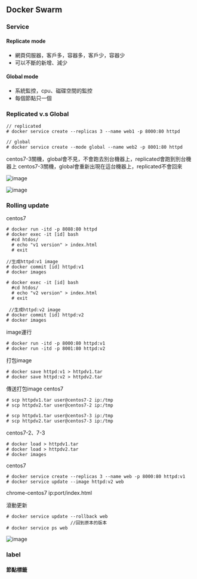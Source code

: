 ## Docker Swarm
### Service
#### Replicate mode 
* 網頁伺服器，客戶多，容器多，客戶少，容器少
* 可以不斷的新增、減少
#### Global mode 
* 系統監控，cpu、磁碟空間的監控
* 每個節點只一個

### Replicated v.s Global
```
// replicated
# docker service create --replicas 3 --name web1 -p 8000:80 httpd 

// global
# docker service create --mode global --name web2 -p 8001:80 httpd 
```
centos7-3關機，global會不見，不會跑去別台機器上，replicated會跑到別台機器上 
centos7-3關機，global會重新出現在這台機器上，replicated不會回來

![image]()

![image]()

### Rolling update
centos7
```
# docker run -itd -p 8088:80 httpd
# docker exec -it [id] bash
  #cd htdos/
  # echo "v1 version" > index.html
  # exit
  
//生成httpd:v1 image
# docker commit [id] httpd:v1
# docker images

# docker exec -it [id] bash
  #cd htdos/
  # echo "v2 version" > index.html
  # exit
 
 //生成httpd:v2 image
# docker commit [id] httpd:v2
# docker images

```

image運行
```
# docker run -itd -p 8000:80 httpd:v1
# docker run -itd -p 8001:80 httpd:v2
```

打包image
```
# docker save httpd:v1 > httpdv1.tar
# docker save httpd:v2 > httpdv2.tar
```

傳送打包image
centos7
```
# scp httpdv1.tar user@centos7-2 ip:/tmp
# scp httpdv2.tar user@centos7-2 ip:/tmp

# scp httpdv1.tar user@centos7-3 ip:/tmp
# scp httpdv2.tar user@centos7-3 ip:/tmp
```

centos7-2、7-3
```
# docker load > httpdv1.tar
# docker load > httpdv2.tar
# docker images

```

centos7
```
# docker service create --replicas 3 --name web -p 8000:80 httpd:v1
# docker service update --image httpd:v2 web
```
chrome-centos7 ip:port/index.html

滾動更新
```
# docker service update --rollback web
                        //回到原本的版本
# docker service ps web
```

![image]()


### label
#### 節點標籤
```
```









